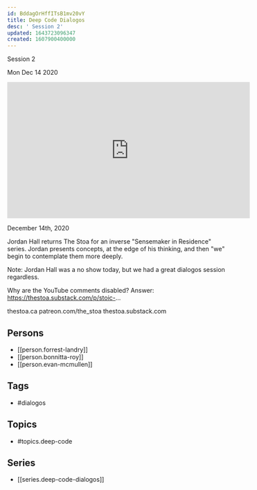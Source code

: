 ```yaml
---
id: BddagOrHffITsB1mv20vY
title: Deep Code Dialogos
desc: ' Session 2'
updated: 1643723096347
created: 1607900400000
---
```



 Session 2

Mon Dec 14 2020

<iframe width="560" height="315" src="https://www.youtube.com/embed/mkiNFQIe2nI" title="Deep Code Dialogos: Session 2 w/ Forrest Landry, Bonnitta Roy, and Evan McMullen" frameborder="0" allow="accelerometer; autoplay; clipboard-write; encrypted-media; gyroscope; picture-in-picture" allowfullscreen ></iframe>

December 14th, 2020

Jordan Hall returns The Stoa for an inverse "Sensemaker in Residence" series. Jordan presents concepts, at the edge of his thinking, and then "we" begin to contemplate them more deeply.

Note: Jordan Hall was a no show today, but we had a great dialogos session regardless. 

Why are the YouTube comments disabled? Answer: https://thestoa.substack.com/p/stoic-...

thestoa.ca
patreon.com/the_stoa
thestoa.substack.com

## Persons

- [[person.forrest-landry]]
- [[person.bonnitta-roy]]
- [[person.evan-mcmullen]]

## Tags

- #dialogos

## Topics

- #topics.deep-code

## Series

- [[series.deep-code-dialogos]]

